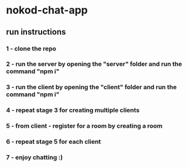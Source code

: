 # nokod-chat-app

## run instructions




### 1 - clone the repo
### 2 - run the server by opening the "server" folder and run the command "npm i"
### 3 - run the client by opening the "client" folder and run the command "npm i"
### 4 - repeat stage 3 for creating multiple clients
### 5 - from client - register for a room by creating a room
### 6 - repeat stage 5 for each client
### 7 - enjoy chatting :)
